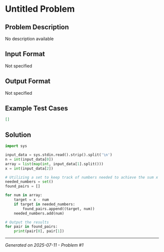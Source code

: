 # Untitled Problem

## Problem Description
No description available

## Input Format
Not specified

## Output Format
Not specified

## Example Test Cases
```json
[]
```

## Solution
```python
import sys

input_data = sys.stdin.read().strip().split('\n')
n = int(input_data[0])
array = list(map(int, input_data[1].split()))
x = int(input_data[2])

# Utilizing a set to keep track of numbers needed to achieve the sum x
needed_numbers = set()
found_pairs = []

for num in array:
    target = x - num
    if target in needed_numbers:
        found_pairs.append((target, num))
    needed_numbers.add(num)

# Output the results
for pair in found_pairs:
    print(pair[0], pair[1])
```

---
*Generated on 2025-07-11 - Problem #1*